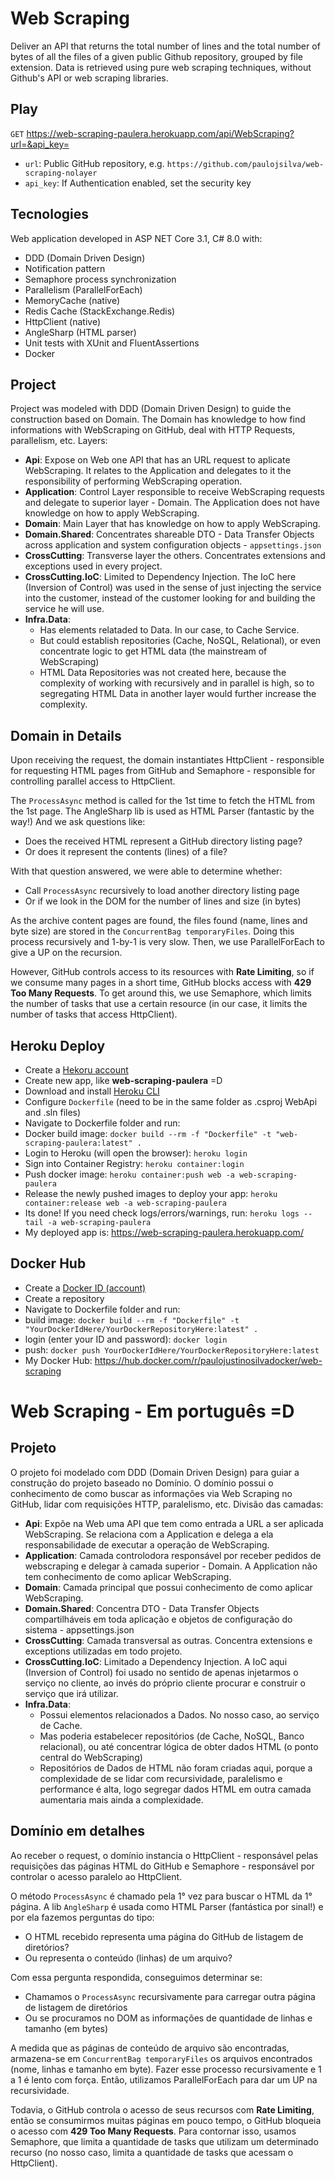 # Web Scraping

Deliver an API that returns the total number of lines and the total number of bytes of all the files of a given public Github repository, grouped by file extension.
Data is retrieved using pure web scraping techniques, without Github's API or web scraping libraries.

## Play

``GET`` https://web-scraping-paulera.herokuapp.com/api/WebScraping?url=&api_key=

- ``url``: Public GitHub repository, e.g. `https://github.com/paulojsilva/web-scraping-nolayer`
- ``api_key``: If Authentication enabled, set the security key

## Tecnologies

Web application developed in ASP NET Core 3.1, C# 8.0 with:

- DDD (Domain Driven Design)
- Notification pattern
- Semaphore process synchronization
- Parallelism (ParallelForEach)
- MemoryCache (native)
- Redis Cache (StackExchange.Redis)
- HttpClient (native)
- AngleSharp (HTML parser)
- Unit tests with XUnit and FluentAssertions
- Docker

## Project

Project was modeled with DDD (Domain Driven Design) to guide the construction based on Domain.
The Domain has knowledge to how find informations with WebScraping on GitHub, deal with HTTP Requests, parallelism, etc.
Layers:

- **Api**: Expose on Web one API that has an URL request to aplicate WebScraping. It relates to the Application and delegates to it the responsibility of performing WebScraping operation.
- **Application**: Control Layer responsible to receive WebScraping requests and delegate to superior layer - Domain. The Application does not have knowledge on how to apply WebScraping.
- **Domain**: Main Layer that has knowledge on how to apply WebScraping.
- **Domain.Shared**: Concentrates shareable DTO - Data Transfer Objects across application and system configuration objects - `appsettings.json`
- **CrossCutting**: Transverse layer the others. Concentrates extensions and exceptions used in every project.
- **CrossCutting.IoC**: Limited to Dependency Injection. The IoC here (Inversion of Control) was used in the sense of just injecting the service into the customer, instead of the customer looking for and building the service he will use.
- **Infra.Data**:
	- Has elements relataded to Data. In our case, to Cache Service. 
	- But could establish repositories (Cache, NoSQL, Relational), or even concentrate logic to get HTML data (the mainstream of WebScraping)
	- HTML Data Repositories was not created here, because the complexity of working with recursively and in parallel is high, so to segregating HTML Data in another layer would further increase the complexity.

## Domain in Details

Upon receiving the request, the domain instantiates HttpClient - responsible for requesting HTML pages from GitHub and Semaphore - responsible for controlling parallel access to HttpClient. 

The `ProcessAsync` method is called for the 1st time to fetch the HTML from the 1st page.
The AngleSharp lib is used as HTML Parser (fantastic by the way!) And we ask questions like:

- Does the received HTML represent a GitHub directory listing page? 
- Or does it represent the contents (lines) of a file?

With that question answered, we were able to determine whether:

- Call `ProcessAsync` recursively to load another directory listing page
- Or if we look in the DOM for the number of lines and size (in bytes)

As the archive content pages are found, the files found (name, lines and byte size) are stored in the `ConcurrentBag temporaryFiles`.
Doing this process recursively and 1-by-1 is very slow. Then, we use ParallelForEach to give a UP on the recursion.

However, GitHub controls access to its resources with **Rate Limiting**, so if we consume many pages in a short time, GitHub blocks access with **429 Too Many Requests**.
To get around this, we use Semaphore, which limits the number of tasks that use a certain resource (in our case, it limits the number of tasks that access HttpClient).

## Heroku Deploy

- Create a [Hekoru account](https://www.heroku.com/)
- Create new app, like **web-scraping-paulera** =D
- Download and install [Heroku CLI](https://devcenter.heroku.com/articles/heroku-command-line)
- Configure ``Dockerfile`` (need to be in the same folder as .csproj WebApi and .sln files)
- Navigate to Dockerfile folder and run:
- Docker build image: ``docker build --rm -f "Dockerfile" -t "web-scraping-paulera:latest" .``
- Login to Heroku (will open the browser): ``heroku login``
- Sign into Container Registry: ``heroku container:login``
- Push docker image: ``heroku container:push web -a web-scraping-paulera``
- Release the newly pushed images to deploy your app: ``heroku container:release web -a web-scraping-paulera``
- Its done! If you need check logs/errors/warnings, run: ``heroku logs --tail -a web-scraping-paulera``
- My deployed app is: https://web-scraping-paulera.herokuapp.com/

## Docker Hub

- Create a [Docker ID (account)](https://hub.docker.com/)
- Create a repository
- Navigate to Dockerfile folder and run:
- build image: ``docker build --rm -f "Dockerfile" -t "YourDockerIdHere/YourDockerRepositoryHere:latest" .``
- login (enter your ID and password): ``docker login``
- push: ``docker push YourDockerIdHere/YourDockerRepositoryHere:latest``
- My Docker Hub: https://hub.docker.com/r/paulojustinosilvadocker/web-scraping


# Web Scraping - Em português =D

## Projeto

O projeto foi modelado com DDD (Domain Driven Design) para guiar a construção do projeto baseado no Domínio.
O domínio possui o conhecimento de como buscar as informações via Web Scraping no GitHub, lidar com requisições HTTP, paralelismo, etc.
Divisão das camadas:

- **Api**: Expõe na Web uma API que tem como entrada a URL a ser aplicada WebScraping. Se relaciona com a Application e delega a ela responsabilidade de executar a operação de WebScraping.
- **Application**: Camada controlodora responsável por receber pedidos de webscraping e delegar à camada superior - Domain. A Application não tem conhecimento de como aplicar WebScraping.
- **Domain**: Camada principal que possui conhecimento de como aplicar WebScraping.
- **Domain.Shared**: Concentra DTO - Data Transfer Objects compartilháveis em toda aplicação e objetos de configuração do sistema - appsettings.json
- **CrossCutting**: Camada transversal as outras. Concentra extensions e exceptions utilizadas em todo projeto.
- **CrossCutting.IoC**: Limitado a Dependency Injection. A IoC aqui (Inversion of Control) foi usado no sentido de apenas injetarmos o serviço no cliente, ao invés do próprio cliente procurar e construir o serviço que irá utilizar.
- **Infra.Data**:
	- Possui elementos relacionados a Dados. No nosso caso, ao serviço de Cache. 
	- Mas poderia estabelecer repositórios (de Cache, NoSQL, Banco relacional), ou até concentrar lógica de obter dados HTML (o ponto central do WebScraping)
	- Repositórios de Dados de HTML não foram criadas aqui, porque a complexidade de se lidar com recursividade, paralelismo e performance é alta, logo segregar dados HTML em outra camada aumentaria mais ainda a complexidade.

## Domínio em detalhes

Ao receber o request, o domínio instancia o HttpClient - responsável pelas requisições das páginas HTML do GitHub e Semaphore - responsável por controlar o acesso paralelo ao HttpClient.

O método `ProcessAsync` é chamado pela 1° vez para buscar o HTML da 1° página.
A lib `AngleSharp` é usada como HTML Parser (fantástica por sinal!) e por ela fazemos perguntas do tipo:

- O HTML recebido representa uma página do GitHub de listagem de diretórios?
- Ou representa o conteúdo (linhas) de um arquivo?

Com essa pergunta respondida, conseguimos determinar se:

- Chamamos o `ProcessAsync` recursivamente para carregar outra página de listagem de diretórios
- Ou se procuramos no DOM as informações de quantidade de linhas e tamanho (em bytes)

A medida que as páginas de conteúdo de arquivo são encontradas, armazena-se em `ConcurrentBag temporaryFiles` os arquivos encontrados (nome, linhas e tamanho em byte).
Fazer esse processo recursivamente e 1 a 1 é lento com força. Então, utilizamos ParallelForEach para dar um UP na recursividade.

Todavia, o GitHub controla o acesso de seus recursos com **Rate Limiting**, então se consumirmos muitas páginas em pouco tempo, o GitHub bloqueia o acesso com **429 Too Many Requests**.
Para contornar isso, usamos Semaphore, que limita a quantidade de tasks que utilizam um determinado recurso (no nosso caso, limita a quantidade de tasks que acessam o HttpClient).
